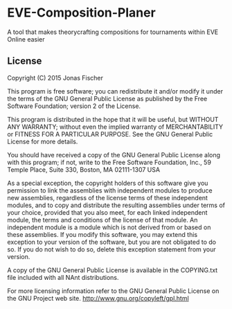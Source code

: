 # EVE-Composition-Planer
A tool that makes theorycrafting compositions for tournaments within EVE Online easier


License
-------
Copyright (C) 2015 Jonas Fischer

This program is free software; you can redistribute it and/or modify it under the terms of the GNU General Public License as published by the Free Software Foundation; version 2 of the License.

This program is distributed in the hope that it will be useful, but WITHOUT ANY WARRANTY; without even the implied warranty of MERCHANTABILITY or FITNESS FOR A PARTICULAR PURPOSE. See the GNU General Public License for more details.

You should have received a copy of the GNU General Public License along with this program; if not, write to the Free Software Foundation, Inc., 59 Temple Place, Suite 330, Boston, MA 02111-1307 USA

As a special exception, the copyright holders of this software give you permission to link the assemblies with independent modules to produce new assemblies, regardless of the license terms of these independent modules, and to copy and distribute the resulting assemblies under terms of your choice, provided that you also meet, for each linked independent module, the terms and conditions of the license of that module. An independent module is a module which is not derived from or based on these assemblies. If you modify this software, you may extend this exception to your version of the software, but you are not obligated to do so. If you do not wish to do so, delete this exception statement from your version.

A copy of the GNU General Public License is available in the COPYING.txt file included with all NAnt distributions.

For more licensing information refer to the GNU General Public License on the GNU Project web site. http://www.gnu.org/copyleft/gpl.html